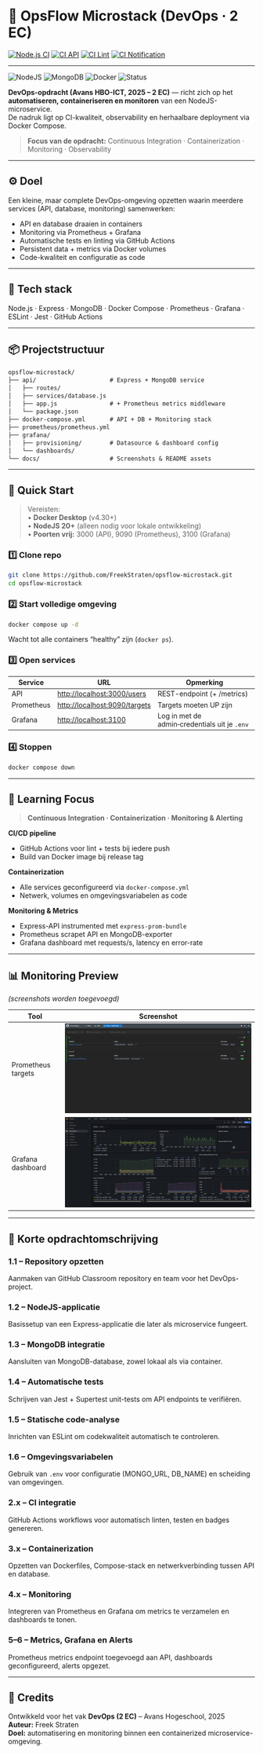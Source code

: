 # 🧭 OpsFlow Microstack (DevOps · 2 EC)

[![Node.js CI](https://github.com/FreekStraten/Devops-Freek-Straten/workflows/Node.js%20CI/badge.svg)](https://github.com/FreekStraten/Devops-Freek-Straten/actions?query=workflow%3A%22Node.js+CI%22)
[![CI API](https://github.com/FreekStraten/Devops-Freek-Straten/workflows/CI%20API/badge.svg)](https://github.com/FreekStraten/Devops-Freek-Straten/actions?query=workflow%3A%22CI+API%22)
[![CI Lint](https://github.com/FreekStraten/Devops-Freek-Straten/workflows/CI%20Lint/badge.svg)](https://github.com/FreekStraten/Devops-Freek-Straten/actions?query=workflow%3A%22CI+Lint%22)
[![CI Notification](https://github.com/FreekStraten/Devops-Freek-Straten/workflows/CI%20Notification%20Service/badge.svg)](https://github.com/FreekStraten/Devops-Freek-Straten/actions?query=workflow%3A%22CI+Notification+Service%22)

---

![NodeJS](https://img.shields.io/badge/NodeJS-20.x-339933)
![MongoDB](https://img.shields.io/badge/MongoDB-7.x-4DB33D)
![Docker](https://img.shields.io/badge/Docker-compose-blue)
![Status](https://img.shields.io/badge/status-active-brightgreen)

**DevOps-opdracht (Avans HBO-ICT, 2025 – 2 EC)** — richt zich op het **automatiseren, containeriseren en monitoren** van een NodeJS-microservice.  
De nadruk ligt op CI-kwaliteit, observability en herhaalbare deployment via Docker Compose.

> **Focus van de opdracht:** Continuous Integration · Containerization · Monitoring · Observability

---

## ⚙️ Doel

Een kleine, maar complete DevOps-omgeving opzetten waarin meerdere services (API, database, monitoring) samenwerken:

- API en database draaien in containers  
- Monitoring via Prometheus + Grafana  
- Automatische tests en linting via GitHub Actions  
- Persistent data + metrics via Docker volumes  
- Code-kwaliteit en configuratie as code  

---

## 🧩 Tech stack
Node.js · Express · MongoDB · Docker Compose · Prometheus · Grafana · ESLint · Jest · GitHub Actions

---

## 📦 Projectstructuur
```
opsflow-microstack/
├── api/                     # Express + MongoDB service
│   ├── routes/
│   ├── services/database.js
│   ├── app.js               # + Prometheus metrics middleware
│   └── package.json
├── docker-compose.yml       # API + DB + Monitoring stack
├── prometheus/prometheus.yml
├── grafana/
│   ├── provisioning/        # Datasource & dashboard config
│   └── dashboards/
└── docs/                    # Screenshots & README assets
```

---

## 🚀 Quick Start

> Vereisten:  
> • **Docker Desktop** (v4.30+)  
> • **NodeJS 20+** (alleen nodig voor lokale ontwikkeling)  
> • **Poorten vrij:** 3000 (API), 9090 (Prometheus), 3100 (Grafana)

### 1️⃣ Clone repo
```bash
git clone https://github.com/FreekStraten/opsflow-microstack.git
cd opsflow-microstack
```

### 2️⃣ Start volledige omgeving
```bash
docker compose up -d
```

Wacht tot alle containers “healthy” zijn (`docker ps`).

### 3️⃣ Open services

| Service | URL | Opmerking |
|----------|-----|-----------|
| API | [http://localhost:3000/users](http://localhost:3000/users) | REST-endpoint (+ /metrics) |
| Prometheus | [http://localhost:9090/targets](http://localhost:9090/targets) | Targets moeten UP zijn |
| Grafana | [http://localhost:3100](http://localhost:3100) | Log in met de admin‑credentials uit je `.env` |

### 4️⃣ Stoppen
```bash
docker compose down
```

---

## 🧠 Learning Focus

> **Continuous Integration · Containerization · Monitoring & Alerting**

**CI/CD pipeline**
- GitHub Actions voor lint + tests bij iedere push  
- Build van Docker image bij release tag  

**Containerization**
- Alle services geconfigureerd via `docker-compose.yml`  
- Netwerk, volumes en omgevingsvariabelen as code  

**Monitoring & Metrics**
- Express-API instrumented met `express-prom-bundle`  
- Prometheus scrapet API en MongoDB-exporter  
- Grafana dashboard met requests/s, latency en error-rate  

---

## 📊 Monitoring Preview
*(screenshots worden toegevoegd)*

| Tool | Screenshot |
|------|-------------|
| Prometheus targets | ![prometheus targets](docs/prometheus_targets.png) |
| Grafana dashboard | ![grafana](docs/grafana_nodejs_dashboard.png) |


---

## 📝 Korte opdrachtomschrijving

### 1.1 – Repository opzetten
Aanmaken van GitHub Classroom repository en team voor het DevOps-project.

### 1.2 – NodeJS-applicatie
Basissetup van een Express-applicatie die later als microservice fungeert.

### 1.3 – MongoDB integratie
Aansluiten van MongoDB-database, zowel lokaal als via container.

### 1.4 – Automatische tests
Schrijven van Jest + Supertest unit-tests om API endpoints te verifiëren.

### 1.5 – Statische code-analyse
Inrichten van ESLint om codekwaliteit automatisch te controleren.

### 1.6 – Omgevingsvariabelen
Gebruik van `.env` voor configuratie (MONGO_URL, DB_NAME) en scheiding van omgevingen.

### 2.x – CI integratie
GitHub Actions workflows voor automatisch linten, testen en badges genereren.

### 3.x – Containerization
Opzetten van Dockerfiles, Compose-stack en netwerkverbinding tussen API en database.

### 4.x – Monitoring
Integreren van Prometheus en Grafana om metrics te verzamelen en dashboards te tonen.

### 5–6 – Metrics, Grafana en Alerts
Prometheus metrics endpoint toegevoegd aan API, dashboards geconfigureerd, alerts opgezet.

---

## 🏫 Credits
Ontwikkeld voor het vak **DevOps (2 EC)** – Avans Hogeschool, 2025  
**Auteur:** Freek Straten  
**Doel:** automatisering en monitoring binnen een containerized microservice-omgeving.
